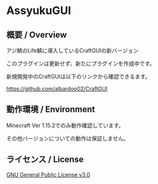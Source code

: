 # AssyukuGUI

## 概要 / Overview
アジ鯖のLife鯖に導入しているCraftGUIの新バージョン

このプラグインは更新せず、新たにプラグインを作成中です。

新規開発中のCraftGUIは以下のリンクから確認できるます。

https://github.com/albardoo02/CraftGUI

## 動作環境 / Environment
Minecraft Ver 1.15.2でのみ動作確認しています。

その他バージョンについての動作は保証しません。

## ライセンス / License
[GNU General Public License v3.0](LICENSE)
